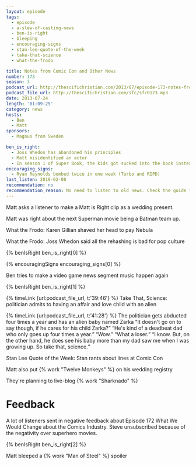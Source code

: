 ```yaml
---
layout: episode
tags:
  - episode
  - a-slew-of-casting-news
  - ben-is-right
  - bleeping
  - encouraging-signs
  - stan-lee-quote-of-the-week
  - take-that-science
  - what-the-frodo

title: Notes from Comic Con and Other News
number: 173
season: 3
podcast_url: http://thescifichristian.com/2013/07/episode-173-notes-from-comic-con-and-other-news/
podcast_file_url: http://thescifichristian.com/sfc/sfc0173.mp3
date: 2013-07-24
length: '01:09:25'
category: news
hosts:
  - Ben
  - Matt
sponsors:
  - Magnus from Sweden

ben_is_right:
  - Joss Whedon has abandoned his principles
  - Matt misidentified an actor
  - In season 1 of Super Book, the kids got sucked into the book instead of the computer
encouraging_signs:
  - Ryan Reynolds bombed twice in one week (Turbo and RIPD)
last_listen: 2019-02-08
recommendation: no
recommendation_reason: No need to listen to old news. Check the guide for what's interesting in hindsight.
---
```

Matt asks a listener to make a Matt is Right clip as a wedding present.

Matt was right about the next Superman movie being a Batman team up. 

What the Frodo: Karen Gillian shaved her head to pay Nebula

What the Frodo: Joss Whedon said all the rehashing is bad for pop culture

{% benIsRight ben_is_right[0] %}

{% encouragingSigns encouraging_signs[0] %}

Ben tries to make a video game news segment music happen again

{% benIsRight ben_is_right[1] %}

{% timeLink {url:podcast_file_url, t:'39:46'} %} Take That, Science: politician admits to having an affair and love child with an alien

<div class="quote">
  {% timeLink {url:podcast_file_url, t:'41:28'} %}
  <span class="quote-context is-size-6">The politician gets abducted four times a year and has an alien baby named Zarka</span>
  <q class="matt">It doesn't go on to say though, if he cares for his child Zarka?</q>
  <q class="ben">He's kind of a deadbeat dad who only goes up four times a year.</q>
  <q class="matt">Wow.</q>
  <q class="ben">What a loser.</q>
  <q class="matt">I know. But, on the other hand, he does see his baby more than my dad saw me when I was growing up. So take that, science.</q>
</div>

Stan Lee Quote of the Week: Stan rants about lines at Comic Con

Matt also put {% work "Twelve Monkeys" %} on his wedding registry

They're planning to live-blog {% work "Sharknado" %}



# Feedback 
A lot of listeners sent in negative feedback about Episode 172 What We Would Change about the Comics Industry. Steve unsubscribed because of the negativity over superhero movies.

{% benIsRight ben_is_right[2] %}

Matt bleeped a {% work "Man of Steel" %} spoiler